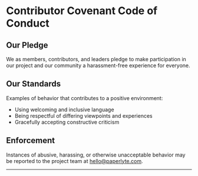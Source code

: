 # Contributor Covenant Code of Conduct

## Our Pledge

We as members, contributors, and leaders pledge to make participation in our project and our community a harassment-free experience for everyone.

## Our Standards

Examples of behavior that contributes to a positive environment:

- Using welcoming and inclusive language
- Being respectful of differing viewpoints and experiences
- Gracefully accepting constructive criticism

## Enforcement

Instances of abusive, harassing, or otherwise unacceptable behavior may be reported to the project team at hello@paperlyte.com.

---
